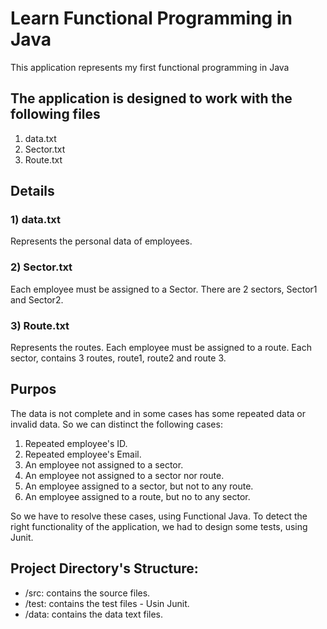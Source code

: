 # Learn Functional Programming in Java
This application represents my first functional programming in Java

## The application is designed to work with the following files
  1) data.txt
  2) Sector.txt
  3) Route.txt

## Details
 ### 1) data.txt
 Represents the personal data of employees.
 
 ### 2) Sector.txt
 Each employee must be assigned to a Sector. There are 2 sectors, Sector1 and Sector2.
 
 ### 3) Route.txt
 Represents the routes. Each employee must be assigned to a route. Each sector, contains 3 routes, route1, route2 and route 3.
 
 ## Purpos
 The data is not complete and in some cases has some repeated data or invalid data. So we can distinct the following cases:
  1) Repeated employee's ID.
  2) Repeated employee's Email.
  3) An employee not assigned to a sector.
  4) An employee not assigned to a sector nor route.
  5) An employee assigned to a sector, but not to any route.
  6) An employee assigned to a route, but no to any sector.
  
 So we have to resolve these cases, using Functional Java. To detect the right functionality of the application, we had to design 
 some tests, using Junit.
 
 ## Project Directory's Structure:
 - /src: contains the source files.
 - /test: contains the test files - Usin Junit.
 - /data: contains the data text files.
 
 
  
